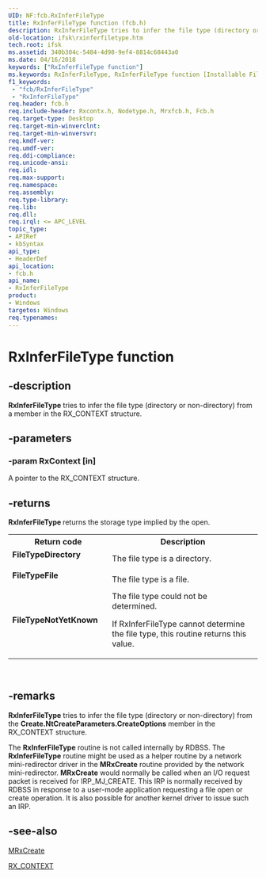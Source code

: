 ```yaml
---
UID: NF:fcb.RxInferFileType
title: RxInferFileType function (fcb.h)
description: RxInferFileType tries to infer the file type (directory or non-directory) from a member in the RX_CONTEXT structure.
old-location: ifsk\rxinferfiletype.htm
tech.root: ifsk
ms.assetid: 340b304c-5484-4d98-9ef4-8814c68443a0
ms.date: 04/16/2018
keywords: ["RxInferFileType function"]
ms.keywords: RxInferFileType, RxInferFileType function [Installable File System Drivers], fcb/RxInferFileType, ifsk.rxinferfiletype, rxref_e020604c-fa08-40f3-895d-425347c73307.xml
f1_keywords:
 - "fcb/RxInferFileType"
 - "RxInferFileType"
req.header: fcb.h
req.include-header: Rxcontx.h, Nodetype.h, Mrxfcb.h, Fcb.h
req.target-type: Desktop
req.target-min-winverclnt: 
req.target-min-winversvr: 
req.kmdf-ver: 
req.umdf-ver: 
req.ddi-compliance: 
req.unicode-ansi: 
req.idl: 
req.max-support: 
req.namespace: 
req.assembly: 
req.type-library: 
req.lib: 
req.dll: 
req.irql: <= APC_LEVEL
topic_type:
- APIRef
- kbSyntax
api_type:
- HeaderDef
api_location:
- fcb.h
api_name:
- RxInferFileType
product:
- Windows
targetos: Windows
req.typenames: 
---
```


# RxInferFileType function


## -description


<b>RxInferFileType</b> tries to infer the file type (directory or non-directory) from a member in the RX_CONTEXT structure.


## -parameters




### -param RxContext [in]

A pointer to the RX_CONTEXT structure.


## -returns



<b>RxInferFileType </b>returns the storage type implied by the open. 

<table>
<tr>
<th>Return code</th>
<th>Description</th>
</tr>
<tr>
<td width="40%">
<dl>
<dt><b>FileTypeDirectory</b></dt>
</dl>
</td>
<td width="60%">
The file type is a directory.

</td>
</tr>
<tr>
<td width="40%">
<dl>
<dt><b>FileTypeFile</b></dt>
</dl>
</td>
<td width="60%">
The file type is a file.

</td>
</tr>
<tr>
<td width="40%">
<dl>
<dt><b>FileTypeNotYetKnown</b></dt>
</dl>
</td>
<td width="60%">
The file type could not be determined. 

If RxInferFileType cannot determine the file type, this routine returns this value.

</td>
</tr>
</table>
 




## -remarks



<b>RxInferFileType</b> tries to infer the file type (directory or non-directory) from the <b>Create.NtCreateParameters.CreateOptions</b> member in the RX_CONTEXT structure.

The <b>RxInferFileType</b> routine is not called internally by RDBSS. The <b>RxInferFileType</b> routine might be used as a helper routine by a network mini-redirector driver in the <b>MRxCreate</b> routine provided by the network mini-redirector. <b>MRxCreate</b> would normally be called when an I/O request packet is received for IRP_MJ_CREATE. This IRP is normally received by RDBSS in response to a user-mode application requesting a file open or create operation. It is also possible for another kernel driver to issue such an IRP. 




## -see-also




<a href="https://docs.microsoft.com/windows-hardware/drivers/ifs/mrxcreate">MRxCreate</a>



<a href="https://docs.microsoft.com/windows-hardware/drivers/ddi/rxcontx/ns-rxcontx-_rx_context">RX_CONTEXT</a>
 

 

